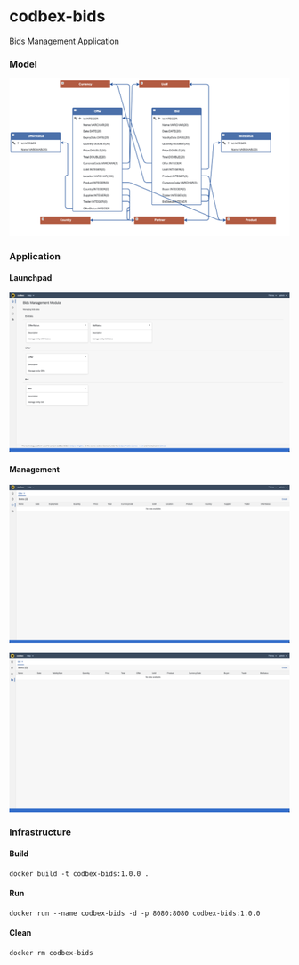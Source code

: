 # codbex-bids
Bids Management Application

### Model

![model](images/bids-model.png)

### Application

#### Launchpad

![launchpad](images/bids-launchpad.png)

#### Management

![offers](images/bids-offers.png)

![bids](images/bids-bids.png)


### Infrastructure

#### Build

	docker build -t codbex-bids:1.0.0 .

#### Run

	docker run --name codbex-bids -d -p 8080:8080 codbex-bids:1.0.0

#### Clean

	docker rm codbex-bids